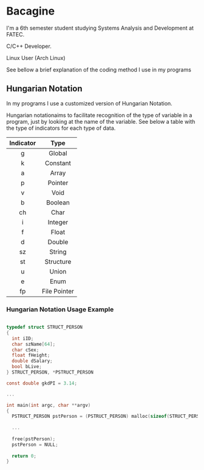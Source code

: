 # Bacagine

I'm a 6th semester student studying Systems Analysis and Development at FATEC.

C/C++ Developer.

Linux User (Arch Linux)

See bellow a brief explanation of the coding method I use in my programs

## Hungarian Notation
In my programs I use a customized version of Hungarian Notation.

Hungarian notationaims to facilitate recognition of the type of variable in a program, just by looking at the name of the variable.
See below a table with the type of indicators for each type of data.

| Indicator    | Type         |
| :---------:  | :-------:    |
| g            | Global       |
| k            | Constant     |
| a            | Array        | 
| p            | Pointer      |
| v            | Void         |
| b            | Boolean      |
| ch           | Char         |
| i            | Integer      |
| f            | Float        |
| d            | Double       |
| sz           | String       |
| st           | Structure    |
| u            | Union        |
| e            | Enum         |
| fp           | File Pointer |

### Hungarian Notation Usage Example
```c

typedef struct STRUCT_PERSON
{
  int iID;
  char szName[64];
  char cSex;
  float fHeight;
  double dSalary;
  bool bLive;
} STRUCT_PERSON, *PSTRUCT_PERSON

const double gkdPI = 3.14; 

...

int main(int argc, char **argv)
{
  PSTRUCT_PERSON pstPerson = (PSTRUCT_PERSON) malloc(sizeof(STRUCT_PERSON);
  
  ...
  
  free(pstPerson);
  pstPerson = NULL;
  
  return 0;
}

```

